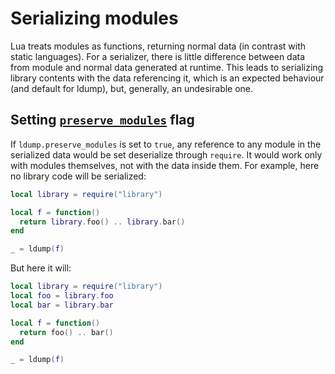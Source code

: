 # Serializing modules

Lua treats modules as functions, returning normal data (in contrast with static languages). For a serializer, there is little difference between data from module and normal data generated at runtime. This leads to serializing library contents with the data referencing it, which is an expected behaviour (and default for ldump), but, generally, an undesirable one.

## Setting [`preserve_modules`](docs/api.md#ldumppreserve_modules) flag

If `ldump.preserve_modules` is set to `true`, any reference to any module in the serialized data would be set deserialize through `require`. It would work only with modules themselves, not with the data inside them. For example, here no library code will be serialized:

```lua
local library = require("library")

local f = function()
  return library.foo() .. library.bar()
end

_ = ldump(f)
```

But here it will:

```lua
local library = require("library")
local foo = library.foo
local bar = library.bar

local f = function()
  return foo() .. bar()
end

_ = ldump(f)
```
